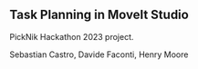 ## Task Planning in MoveIt Studio

PickNik Hackathon 2023 project.

Sebastian Castro, Davide Faconti, Henry Moore
